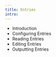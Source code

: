 ```yaml
---
title: Entries
intro: 
---
```


- Introduction
- Configuring Entries
- Reading Entries
- Editing Entries
- Outputting Entries

